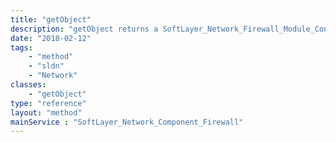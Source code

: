 ```yaml
---
title: "getObject"
description: "getObject returns a SoftLayer_Network_Firewall_Module_Context_Interface_AccessControlList_Network_Component object. You can only get objects for servers attached to your account that have a network firewall enabled. "
date: "2018-02-12"
tags:
    - "method"
    - "sldn"
    - "Network"
classes:
    - "getObject"
type: "reference"
layout: "method"
mainService : "SoftLayer_Network_Component_Firewall"
---
```

